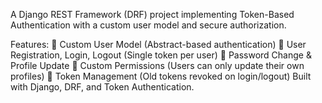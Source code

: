 A Django REST Framework (DRF) project implementing Token-Based Authentication with a custom user model and secure authorization.

Features:
🔹 Custom User Model (Abstract-based authentication)
🔹 User Registration, Login, Logout (Single token per user)
🔹 Password Change & Profile Update
🔹 Custom Permissions (Users can only update their own profiles)
🔹 Token Management (Old tokens revoked on login/logout)
Built with Django, DRF, and Token Authentication.
